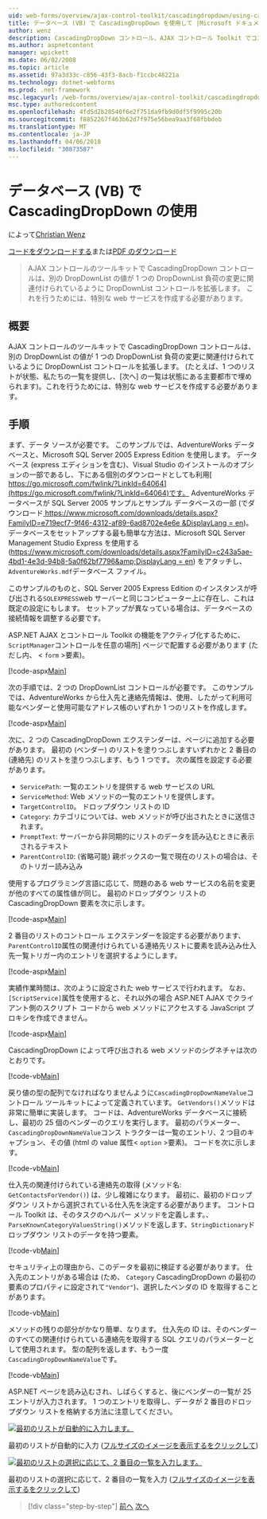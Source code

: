 ```yaml
---
uid: web-forms/overview/ajax-control-toolkit/cascadingdropdown/using-cascadingdropdown-with-a-database-vb
title: データベース (VB) で CascadingDropDown を使用して |Microsoft ドキュメント
author: wenz
description: CascadingDropDown コントロール、AJAX コントロール Toolkit でコントロールを拡張する DropDownList anoth 内の値が 1 つの DropDownList 負荷の変更に関連付けられているようにしています.
ms.author: aspnetcontent
manager: wpickett
ms.date: 06/02/2008
ms.topic: article
ms.assetid: 97a3d33c-c856-43f3-8acb-f1ccbc48221a
ms.technology: dotnet-webforms
ms.prod: .net-framework
msc.legacyurl: /web-forms/overview/ajax-control-toolkit/cascadingdropdown/using-cascadingdropdown-with-a-database-vb
msc.type: authoredcontent
ms.openlocfilehash: 4fd5d2b28540f6e2f751da9fb9d0df5f9995c20b
ms.sourcegitcommit: f8852267f463b62d7f975e56bea9aa3f68fbbdeb
ms.translationtype: MT
ms.contentlocale: ja-JP
ms.lasthandoff: 04/06/2018
ms.locfileid: "30873587"
---
```

<a name="using-cascadingdropdown-with-a-database-vb"></a>データベース (VB) で CascadingDropDown の使用
====================
によって[Christian Wenz](https://github.com/wenz)

[コードをダウンロードする](http://download.microsoft.com/download/9/0/7/907760b1-2c60-4f81-aeb6-ca416a573b0d/cascadingdropdown1.vb.zip)または[PDF のダウンロード](http://download.microsoft.com/download/2/d/c/2dc10e34-6983-41d4-9c08-f78f5387d32b/cascadingdropdown1VB.pdf)

> AJAX コントロールのツールキットで CascadingDropDown コントロールは、別の DropDownList の値が 1 つの DropDownList 負荷の変更に関連付けられているように DropDownList コントロールを拡張します。 これを行うためには、特別な web サービスを作成する必要があります。


## <a name="overview"></a>概要

AJAX コントロールのツールキットで CascadingDropDown コントロールは、別の DropDownList の値が 1 つの DropDownList 負荷の変更に関連付けられているように DropDownList コントロールを拡張します。 (たとえば、1 つのリストが状態、私たちの一覧を提供し、[次へ] の一覧は状態にある主要都市で埋められます)。これを行うためには、特別な web サービスを作成する必要があります。

## <a name="steps"></a>手順

まず、データ ソースが必要です。 このサンプルでは、AdventureWorks データベースと、Microsoft SQL Server 2005 Express Edition を使用します。 データベース (express エディションを含む)、Visual Studio のインストールのオプションの一部であるし、下にある個別のダウンロードとしても利用[ https://go.microsoft.com/fwlink/?LinkId=64064](https://go.microsoft.com/fwlink/?LinkId=64064)です。 AdventureWorks データベースが SQL Server 2005 サンプルとサンプル データベースの一部 (でダウンロード[ https://www.microsoft.com/downloads/details.aspx?FamilyID=e719ecf7-9f46-4312-af89-6ad8702e4e6e &amp;DisplayLang = en](https://www.microsoft.com/downloads/details.aspx?FamilyID=e719ecf7-9f46-4312-af89-6ad8702e4e6e&amp;DisplayLang=en))。 データベースをセットアップする最も簡単な方法は、Microsoft SQL Server Management Studio Express を使用する ([https://www.microsoft.com/downloads/details.aspx?FamilyID=c243a5ae-4bd1-4e3d-94b8-5a0f62bf7796&amp;DisplayLang = en](https://www.microsoft.com/downloads/details.aspx?FamilyID=c243a5ae-4bd1-4e3d-94b8-5a0f62bf7796&amp;DisplayLang=en)) をアタッチし、`AdventureWorks.mdf`データベース ファイル。

このサンプルのものと、SQL Server 2005 Express Edition のインスタンスが呼び出される`SQLEXPRESS`web サーバーと同じコンピューター上に存在し、これは既定の設定にもします。 セットアップが異なっている場合は、データベースの接続情報を調整する必要です。

ASP.NET AJAX とコントロール Toolkit の機能をアクティブ化するために、`ScriptManager`コントロールを任意の場所] ページで配置する必要があります (ただし内、 &lt; `form` &gt;要素)。

[!code-aspx[Main](using-cascadingdropdown-with-a-database-vb/samples/sample1.aspx)]

次の手順では、2 つの DropDownList コントロールが必要です。 このサンプルでは、AdventureWorks から仕入先と連絡先情報は、使用、したがって利用可能なベンダーと使用可能なアドレス帳のいずれか 1 つのリストを作成します。

[!code-aspx[Main](using-cascadingdropdown-with-a-database-vb/samples/sample2.aspx)]

次に、2 つの CascadingDropDown エクステンダーは、ページに追加する必要があります。 最初の (ベンダー) のリストを塗りつぶしますいずれかと 2 番目の (連絡先) のリストを塗りつぶします、もう 1 つです。 次の属性を設定する必要があります。

- `ServicePath`: 一覧のエントリを提供する web サービスの URL
- `ServiceMethod`: Web メソッドの一覧のエントリを提供します。
- `TargetControlID`。 ドロップダウン リストの ID
- `Category`: カテゴリについては、web メソッドが呼び出されたときに送信されます。
- `PromptText`: サーバーから非同期的にリストのデータを読み込むときに表示されるテキスト
- `ParentControlID`: (省略可能) 親ボックスの一覧で現在のリストの場合は、そのトリガー読み込み

使用するプログラミング言語に応じて、問題のある web サービスの名前を変更が他のすべての属性値が同じ。 最初のドロップダウン リストの CascadingDropDown 要素を次に示します。

[!code-aspx[Main](using-cascadingdropdown-with-a-database-vb/samples/sample3.aspx)]

2 番目のリストのコントロール エクステンダーを設定する必要があります、`ParentControlID`属性の関連付けられている連絡先リストに要素を読み込み仕入先一覧トリガー内のエントリを選択するようにします。

[!code-aspx[Main](using-cascadingdropdown-with-a-database-vb/samples/sample4.aspx)]

実績作業時間は、次のように設定された web サービスで行われます。 なお、`[ScriptService]`属性を使用すると、それ以外の場合 ASP.NET AJAX でクライアント側のスクリプト コードから web メソッドにアクセスする JavaScript プロキシを作成できません。

[!code-aspx[Main](using-cascadingdropdown-with-a-database-vb/samples/sample5.aspx)]

CascadingDropDown によって呼び出される web メソッドのシグネチャは次のとおりです。

[!code-vb[Main](using-cascadingdropdown-with-a-database-vb/samples/sample6.vb)]

戻り値の型の配列でなければなりませんように`CascadingDropDownNameValue`コントロール ツールキットによって定義されています。 `GetVendors()`メソッドは非常に簡単に実装します。 コードは、AdventureWorks データベースに接続し、最初の 25 個のベンダーのクエリを実行します。 最初のパラメーター、`CascadingDropDownNameValue`コンス トラクターは一覧のエントリ、2 つ目のキャプション、その値 (html の value 属性&lt; `option` &gt;要素)。 コードを次に示します。

[!code-vb[Main](using-cascadingdropdown-with-a-database-vb/samples/sample7.vb)]

仕入先の関連付けられている連絡先の取得 (メソッド名: `GetContactsForVendor()`) は、少し複雑になります。 最初に、最初のドロップダウン リストから選択されている仕入先を決定する必要があります。 コントロール Toolkit は、そのタスクのヘルパー メソッドを定義します。、`ParseKnownCategoryValuesString()`メソッドを返します、`StringDictionary`ドロップダウン リストのデータを持つ要素。

[!code-vb[Main](using-cascadingdropdown-with-a-database-vb/samples/sample8.vb)]

セキュリティ上の理由から、このデータを最初に検証する必要があります。 仕入先のエントリがある場合は (ため、 `Category` CascadingDropDown の最初の要素のプロパティに設定されて`"Vendor"`)、選択したベンダの ID を取得することがあります。

[!code-vb[Main](using-cascadingdropdown-with-a-database-vb/samples/sample9.vb)]

メソッドの残りの部分がかなり簡単、なります。 仕入先の ID は、そのベンダーのすべての関連付けられている連絡先を取得する SQL クエリのパラメーターとして使用されます。 型の配列を返します、もう一度`CascadingDropDownNameValue`です。

[!code-vb[Main](using-cascadingdropdown-with-a-database-vb/samples/sample10.vb)]

ASP.NET ページを読み込むされ、しばらくすると、後にベンダーの一覧が 25 エントリが入力されます。 1 つのエントリを取得し、データが 2 番目のドロップダウン リストを格納する方法に注意してください。


[![最初のリストが自動的に入力します。](using-cascadingdropdown-with-a-database-vb/_static/image2.png)](using-cascadingdropdown-with-a-database-vb/_static/image1.png)

最初のリストが自動的に入力 ([フルサイズのイメージを表示するをクリックして](using-cascadingdropdown-with-a-database-vb/_static/image3.png))


[![最初のリストの選択に応じて、2 番目の一覧を入力します。](using-cascadingdropdown-with-a-database-vb/_static/image5.png)](using-cascadingdropdown-with-a-database-vb/_static/image4.png)

最初のリストの選択に応じて、2 番目の一覧を入力 ([フルサイズのイメージを表示するをクリックして](using-cascadingdropdown-with-a-database-vb/_static/image6.png))

> [!div class="step-by-step"]
> [前へ](filling-a-list-using-cascadingdropdown-vb.md)
> [次へ](presetting-list-entries-with-cascadingdropdown-vb.md)
